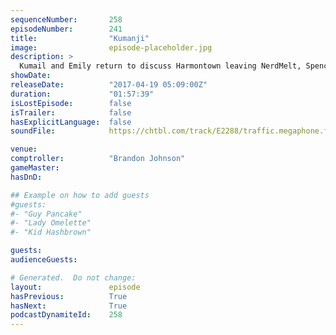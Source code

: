 ```yaml
---
sequenceNumber:       258
episodeNumber:        241
title:                "Kumanji"
image:                episode-placeholder.jpg
description: >
  Kumail and Emily return to discuss Harmontown leaving NerdMelt, Spencer & Schrab provide color commentary while Brandon Johnson and Doug Benson get to meet Dan's newest rap character, Peanut Jones. Featuring Dan Harmon, Jeff B. Davis, Spencer Crittende...
showDate:             
releaseDate:          "2017-04-19 05:09:00Z"
duration:             "01:57:39"
isLostEpisode:        false
isTrailer:            false
hasExplicitLanguage:  false
soundFile:            https://chtbl.com/track/E2288/traffic.megaphone.fm/STA5143422799.mp3?updated=1596757203

venue:                
comptroller:          "Brandon Johnson"
gameMaster:           
hasDnD:               

## Example on how to add guests
#guests:
#- "Guy Pancake"
#- "Lady Omelette"
#- "Kid Hashbrown"

guests:
audienceGuests:

# Generated.  Do not change:
layout:               episode
hasPrevious:          True
hasNext:              True
podcastDynamiteId:    258
---
```

